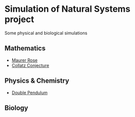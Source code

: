 # Simulation of Natural Systems project
Some physical and biological simulations

## Mathematics
* [Maurer Rose](https://github.com/thiagolermen/Simulation-of-Natural-Systems/tree/master/src/maurer_rose)
* [Collatz Conjecture](https://github.com/thiagolermen/Simulation-of-Natural-Systems/tree/master/src/collatz_conjecture)

## Physics & Chemistry
* [Double Pendulum](https://github.com/thiagolermen/Simulation-of-Natural-Systems/tree/master/src/double_pendulum)

## Biology



